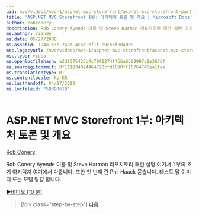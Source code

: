 ```yaml
---
uid: mvc/videos/mvc-1/aspnet-mvc-storefront/aspnet-mvc-storefront-part-1-architectural-discussion-and-overview
title: 'ASP.NET MVC Storefront 1부: 아키텍처 토론 및 개요 | Microsoft Docs'
author: robconery
description: Rob Conery Ayende 이름 및 Steve Harman 리포지토리 패턴 설명 여기서 1 부의 초기 아키텍처 여기에서 다룹니다. 또한 Phil 요청 하는 중...
ms.author: riande
ms.date: 05/27/2008
ms.assetid: 194a163b-2aad-4cad-bf1f-e9ce3f80add0
msc.legacyurl: /mvc/videos/mvc-1/aspnet-mvc-storefront/aspnet-mvc-storefront-part-1-architectural-discussion-and-overview
msc.type: video
ms.openlocfilehash: a3df375425c4c79f1274f466a6669997a1e3676f
ms.sourcegitcommit: 0f1119340e4464720cfd16d0ff15764746ea1fea
ms.translationtype: MT
ms.contentlocale: ko-KR
ms.lasthandoff: 04/17/2019
ms.locfileid: "59390618"
---
```

# <a name="aspnet-mvc-storefront-part-1-architectural-discussion-and-overview"></a>ASP.NET MVC Storefront 1부: 아키텍처 토론 및 개요

[Rob Conery](https://github.com/robconery)

Rob Conery Ayende 이름 및 Steve Harman 리포지토리 패턴 설명 여기서 1 부의 초기 아키텍처 여기에서 다룹니다. 또한 첫 번째 란 Phil Haack 묻습니다. 테스트 닭 이미지 또는 모델 달걀 합니다.

[&#9654;비디오 (10 분)](https://channel9.msdn.com/Blogs/ASP-NET-Site-Videos/aspnet-mvc-storefront-part-1-architectural-discussion-and-overview)

> [!div class="step-by-step"]
> [다음](aspnet-mvc-storefront-part-2-the-repository-pattern.md)
